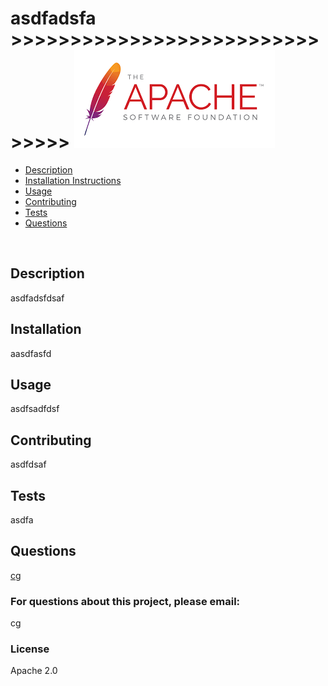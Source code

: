 # asdfadsfa >>>>>>>>>>>>>>>>>>>>>>>>>>>>>>> ![Apache](./assets/images/apache.png)                                                                 
- [Description](#Description)
- [Installation Instructions](#Installation-Instructions)
- [Usage](#Usage)
- [Contributing](#Contributing)
- [Tests](#Tests)
- [Questions](#Questions)
<br>

## Description
 asdfadsfdsaf
<br>

## Installation
 aasdfasfd
<br>

## Usage
 asdfsadfdsf
<br>

## Contributing
 asdfdsaf
<br>

## Tests
 asdfa
<br>

## Questions
[cg](http://github.com/cg) 
### For questions about this project, please email:
 cg
 <br>

### License
 Apache 2.0
